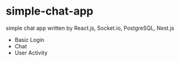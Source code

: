 # simple-chat-app

simple chat app written by React.js, Socket.io, PostgreSQL, Nest.js

- Basic Login
- Chat
- User Activity
